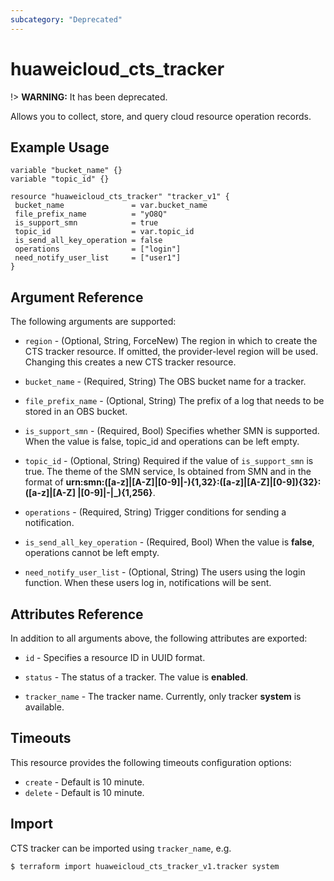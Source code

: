 ```yaml
---
subcategory: "Deprecated"
---
```


# huaweicloud\_cts\_tracker

!> **WARNING:** It has been deprecated.

Allows you to collect, store, and query cloud resource operation records.

## Example Usage

 ```hcl
variable "bucket_name" {}
variable "topic_id" {}

resource "huaweicloud_cts_tracker" "tracker_v1" {
  bucket_name               = var.bucket_name
  file_prefix_name          = "yO8Q"
  is_support_smn            = true
  topic_id                  = var.topic_id
  is_send_all_key_operation = false
  operations                = ["login"]
  need_notify_user_list     = ["user1"]
}

 ```

## Argument Reference

The following arguments are supported:

* `region` - (Optional, String, ForceNew) The region in which to create the CTS tracker resource. If omitted, the
  provider-level region will be used. Changing this creates a new CTS tracker resource.

* `bucket_name` - (Required, String) The OBS bucket name for a tracker.

* `file_prefix_name` - (Optional, String) The prefix of a log that needs to be stored in an OBS bucket.

* `is_support_smn` - (Required, Bool) Specifies whether SMN is supported. When the value is false, topic_id and
  operations can be left empty.

* `topic_id` - (Optional, String) Required if the value of `is_support_smn` is true. The theme of the SMN service, Is
  obtained from SMN and in the format of **urn:smn:([a-z]|[A-Z]|[0-9]|\-){1,32}:([a-z]|[A-Z]|[0-9]){32}:([a-z]|[A-Z]
  |[0-9]|\-|\_){1,256}**.

* `operations` - (Required, String) Trigger conditions for sending a notification.

* `is_send_all_key_operation` - (Required, Bool) When the value is **false**, operations cannot be left empty.

* `need_notify_user_list` - (Optional, String) The users using the login function. When these users log in,
  notifications will be sent.

## Attributes Reference

In addition to all arguments above, the following attributes are exported:

* `id` - Specifies a resource ID in UUID format.

* `status` - The status of a tracker. The value is **enabled**.

* `tracker_name` - The tracker name. Currently, only tracker **system** is available.

## Timeouts

This resource provides the following timeouts configuration options:

* `create` - Default is 10 minute.
* `delete` - Default is 10 minute.

## Import

CTS tracker can be imported using  `tracker_name`, e.g.

```
$ terraform import huaweicloud_cts_tracker_v1.tracker system
```
